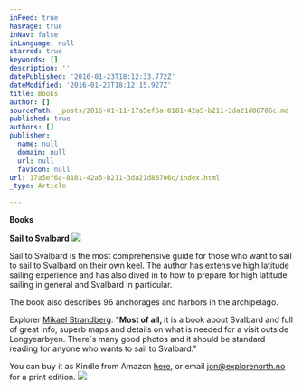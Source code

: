 ```yaml
---
inFeed: true
hasPage: true
inNav: false
inLanguage: null
starred: true
keywords: []
description: ''
datePublished: '2016-01-23T18:12:33.772Z'
dateModified: '2016-01-23T18:12:15.927Z'
title: Books
author: []
sourcePath: _posts/2016-01-11-17a5ef6a-8181-42a5-b211-3da21d86706c.md
published: true
authors: []
publisher:
  name: null
  domain: null
  url: null
  favicon: null
url: 17a5ef6a-8181-42a5-b211-3da21d86706c/index.html
_type: Article

---
```

**Books**

**Sail to Svalbard**
![](https://the-grid-user-content.s3-us-west-2.amazonaws.com/2f02d132-ae79-4716-97cb-982ba7432ab0.jpg)

Sail to Svalbard is the most comprehensive guide for those who want to sail to sail to Svalbard on their own keel. The author has extensive high latitude sailing experience and has also dived in to how to prepare for high latitude sailing in general and Svalbard in particular.

The book also describes 96 anchorages and harbors in the archipelago.

Explorer [Mikael Strandberg][0]: "**Most of all, i**t is a book about Svalbard and full of great info, superb maps and details on what is needed for a visit outside Longyearbyen. There´s many good photos and it should be standard reading for anyone who wants to sail to Svalbard."

You can buy it as Kindle from Amazon [here][1], or email jon@explorenorth.no for a print edition.
![](https://the-grid-user-content.s3-us-west-2.amazonaws.com/8db73b40-8130-47c2-adb8-7fa5ae4126d6.jpg)

[0]: http://www.mikaelstrandberg.com/2015/12/26/book-review-sail-to-svalbard-by-jon-amtrup/
[1]: http://www.amazon.com/Sail-Svalbard-Jon-Amtrup-ebook/dp/B0056GW9S4/ref=sr_1_1?ie=UTF8&qid=1452503272&sr=8-1&keywords=sail+to+svalbard